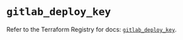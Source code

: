 # `gitlab_deploy_key`

Refer to the Terraform Registry for docs: [`gitlab_deploy_key`](https://registry.terraform.io/providers/gitlabhq/gitlab/17.8.0/docs/resources/deploy_key).

